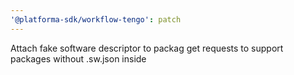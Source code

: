```yaml
---
'@platforma-sdk/workflow-tengo': patch
---
```


Attach fake software descriptor to packag get requests to support packages without .sw.json inside
